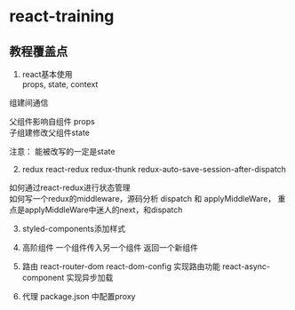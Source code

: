 # react-training

## 教程覆盖点
>
1. react基本使用  
props, state, context  

组建间通信  

父组件影响自组件 props  
子组建修改父组件state  

注意： 能被改写的一定是state  
>
2. redux react-redux redux-thunk redux-auto-save-session-after-dispatch  

如何通过react-redux进行状态管理  
如何写一个redux的middleware，源码分析 dispatch 和 applyMiddleWare， 重点是applyMiddleWare中迷人的next，和dispatch

>
3. styled-components添加样式
>
4. 高阶组件 一个组件传入另一个组件 返回一个新组件
>
5. 路由 react-router-dom react-dom-config 实现路由功能 react-async-component 实现异步加载
>
6. 代理 package.json 中配置proxy

